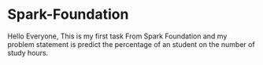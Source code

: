 # Spark-Foundation

Hello Everyone,
     This is my first task From Spark Foundation and my problem statement is predict the percentage of an student on the number of study hours.
